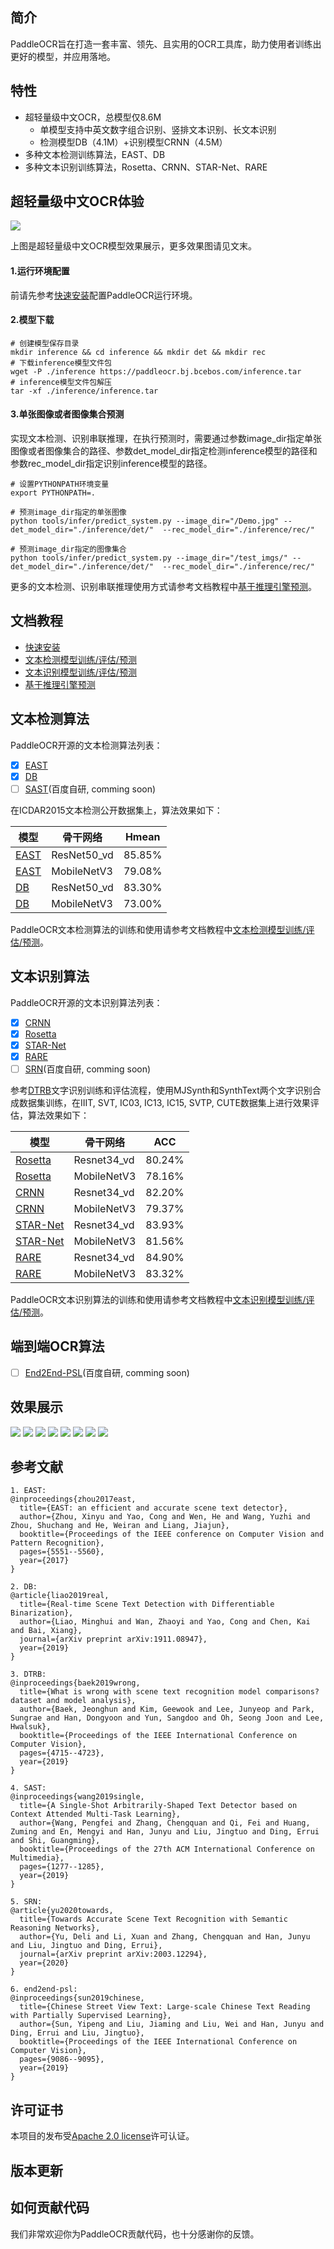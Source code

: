
## 简介
PaddleOCR旨在打造一套丰富、领先、且实用的OCR工具库，助力使用者训练出更好的模型，并应用落地。

## 特性
- 超轻量级中文OCR，总模型仅8.6M
    - 单模型支持中英文数字组合识别、竖排文本识别、长文本识别
    - 检测模型DB（4.1M）+识别模型CRNN（4.5M）
- 多种文本检测训练算法，EAST、DB
- 多种文本识别训练算法，Rosetta、CRNN、STAR-Net、RARE

## **超轻量级中文OCR体验**

![](./doc/imgs_draw/11.jpg)

上图是超轻量级中文OCR模型效果展示，更多效果图请见文末。

#### 1.运行环境配置

前请先参考[快速安装](./doc/installation.md)配置PaddleOCR运行环境。

#### 2.模型下载

```
# 创建模型保存目录
mkdir inference && cd inference && mkdir det && mkdir rec
# 下载inference模型文件包
wget -P ./inference https://paddleocr.bj.bcebos.com/inference.tar
# inference模型文件包解压
tar -xf ./inference/inference.tar
```

#### 3.单张图像或者图像集合预测

实现文本检测、识别串联推理，在执行预测时，需要通过参数image_dir指定单张图像或者图像集合的路径、参数det_model_dir指定检测inference模型的路径和参数rec_model_dir指定识别inference模型的路径。

```
# 设置PYTHONPATH环境变量
export PYTHONPATH=.

# 预测image_dir指定的单张图像
python tools/infer/predict_system.py --image_dir="/Demo.jpg" --det_model_dir="./inference/det/"  --rec_model_dir="./inference/rec/"

# 预测image_dir指定的图像集合
python tools/infer/predict_system.py --image_dir="/test_imgs/" --det_model_dir="./inference/det/"  --rec_model_dir="./inference/rec/"
```
更多的文本检测、识别串联推理使用方式请参考文档教程中[基于推理引擎预测](./doc/inference.md)。

## 文档教程
- [快速安装](./doc/installation.md)
- [文本检测模型训练/评估/预测](./doc/detection.md)
- [文本识别模型训练/评估/预测](./doc/recognition.md)
- [基于推理引擎预测](./doc/inference.md)

## 文本检测算法

PaddleOCR开源的文本检测算法列表：
- [x]  [EAST](https://arxiv.org/abs/1704.03155)
- [x]  [DB](https://arxiv.org/abs/1911.08947)
- [ ]  [SAST](https://arxiv.org/abs/1908.05498)(百度自研, comming soon)

在ICDAR2015文本检测公开数据集上，算法效果如下：

|模型|骨干网络|Hmean|
|-|-|-|
|[EAST](https://paddleocr.bj.bcebos.com/det_r50_vd_east.tar)|ResNet50_vd|85.85%|
|[EAST](https://paddleocr.bj.bcebos.com/det_mv3_east.tar)|MobileNetV3|79.08%|
|[DB](https://paddleocr.bj.bcebos.com/det_r50_vd_db.tar)|ResNet50_vd|83.30%|
|[DB](https://paddleocr.bj.bcebos.com/det_mv3_db.tar)|MobileNetV3|73.00%|

PaddleOCR文本检测算法的训练和使用请参考文档教程中[文本检测模型训练/评估/预测](./doc/detection.md)。

## 文本识别算法

PaddleOCR开源的文本识别算法列表：
- [x]  [CRNN](https://arxiv.org/abs/1507.05717)
- [x]  [Rosetta](https://arxiv.org/abs/1910.05085)
- [x]  [STAR-Net](http://www.bmva.org/bmvc/2016/papers/paper043/index.html)
- [x]  [RARE](https://arxiv.org/abs/1603.03915v1)
- [ ]  [SRN]((https://arxiv.org/abs/2003.12294))(百度自研, comming soon)

参考[DTRB](https://arxiv.org/abs/1904.01906)文字识别训练和评估流程，使用MJSynth和SynthText两个文字识别合成数据集训练，在IIIT, SVT, IC03, IC13, IC15, SVTP, CUTE数据集上进行效果评估，算法效果如下：

|模型|骨干网络|ACC|
|-|-|-|
|[Rosetta](https://paddleocr.bj.bcebos.com/rec_r34_vd_none_none_ctc.tar)|Resnet34_vd|80.24%|
|[Rosetta](https://paddleocr.bj.bcebos.com/rec_mv3_none_none_ctc.tar)|MobileNetV3|78.16%|
|[CRNN](https://paddleocr.bj.bcebos.com/rec_r34_vd_none_bilstm_ctc.tar)|Resnet34_vd|82.20%|
|[CRNN](https://paddleocr.bj.bcebos.com/rec_mv3_none_bilstm_ctc.tar)|MobileNetV3|79.37%|
|[STAR-Net](https://paddleocr.bj.bcebos.com/rec_r34_vd_tps_bilstm_ctc.tar)|Resnet34_vd|83.93%|
|[STAR-Net](https://paddleocr.bj.bcebos.com/rec_mv3_tps_bilstm_ctc.tar)|MobileNetV3|81.56%|
|[RARE](https://paddleocr.bj.bcebos.com/rec_r34_vd_tps_bilstm_attn.tar)|Resnet34_vd|84.90%|
|[RARE](https://paddleocr.bj.bcebos.com/rec_mv3_tps_bilstm_attn.tar)|MobileNetV3|83.32%|

PaddleOCR文本识别算法的训练和使用请参考文档教程中[文本识别模型训练/评估/预测](./doc/recognition.md)。

## 端到端OCR算法
- [ ]  [End2End-PSL](https://arxiv.org/abs/1909.07808)(百度自研, comming soon)

## 效果展示
![](./doc/imgs_draw/1.jpg)
![](./doc/imgs_draw/4.jpg)
![](./doc/imgs_draw/6.jpg)
![](./doc/imgs_draw/7.jpg)
![](./doc/imgs_draw/9.jpg)
![](./doc/imgs_draw/12.jpg)
![](./doc/imgs_draw/16.jpg)
![](./doc/imgs_draw/22.jpg)


## 参考文献
```
1. EAST:
@inproceedings{zhou2017east,
  title={EAST: an efficient and accurate scene text detector},
  author={Zhou, Xinyu and Yao, Cong and Wen, He and Wang, Yuzhi and Zhou, Shuchang and He, Weiran and Liang, Jiajun},
  booktitle={Proceedings of the IEEE conference on Computer Vision and Pattern Recognition},
  pages={5551--5560},
  year={2017}
}

2. DB:
@article{liao2019real,
  title={Real-time Scene Text Detection with Differentiable Binarization},
  author={Liao, Minghui and Wan, Zhaoyi and Yao, Cong and Chen, Kai and Bai, Xiang},
  journal={arXiv preprint arXiv:1911.08947},
  year={2019}
}

3. DTRB:
@inproceedings{baek2019wrong,
  title={What is wrong with scene text recognition model comparisons? dataset and model analysis},
  author={Baek, Jeonghun and Kim, Geewook and Lee, Junyeop and Park, Sungrae and Han, Dongyoon and Yun, Sangdoo and Oh, Seong Joon and Lee, Hwalsuk},
  booktitle={Proceedings of the IEEE International Conference on Computer Vision},
  pages={4715--4723},
  year={2019}
}

4. SAST:
@inproceedings{wang2019single,
  title={A Single-Shot Arbitrarily-Shaped Text Detector based on Context Attended Multi-Task Learning},
  author={Wang, Pengfei and Zhang, Chengquan and Qi, Fei and Huang, Zuming and En, Mengyi and Han, Junyu and Liu, Jingtuo and Ding, Errui and Shi, Guangming},
  booktitle={Proceedings of the 27th ACM International Conference on Multimedia},
  pages={1277--1285},
  year={2019}
}

5. SRN:
@article{yu2020towards,
  title={Towards Accurate Scene Text Recognition with Semantic Reasoning Networks},
  author={Yu, Deli and Li, Xuan and Zhang, Chengquan and Han, Junyu and Liu, Jingtuo and Ding, Errui},
  journal={arXiv preprint arXiv:2003.12294},
  year={2020}
}

6. end2end-psl:
@inproceedings{sun2019chinese,
  title={Chinese Street View Text: Large-scale Chinese Text Reading with Partially Supervised Learning},
  author={Sun, Yipeng and Liu, Jiaming and Liu, Wei and Han, Junyu and Ding, Errui and Liu, Jingtuo},
  booktitle={Proceedings of the IEEE International Conference on Computer Vision},
  pages={9086--9095},
  year={2019}
}
```

## 许可证书
本项目的发布受<a href="https://github.com/PaddlePaddle/PaddleOCR/blob/master/LICENSE">Apache 2.0 license</a>许可认证。

## 版本更新

## 如何贡献代码
我们非常欢迎你为PaddleOCR贡献代码，也十分感谢你的反馈。
